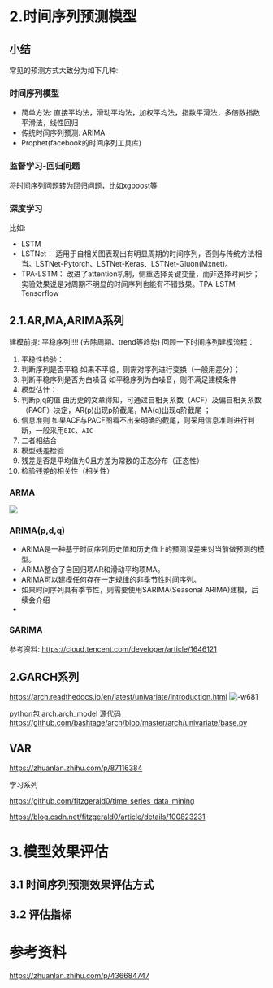 
# 2.时间序列预测模型

## 小结
常见的预测方式大致分为如下几种:
### 时间序列模型
- 简单方法: 直接平均法，滑动平均法，加权平均法，指数平滑法，多倍数指数平滑法，线性回归
- 传统时间序列预测: ARIMA
- Prophet(facebook的时间序列工具库)

### 监督学习-回归问题
将时间序列问题转为回归问题，比如xgboost等

### 深度学习
比如:
- LSTM
- LSTNet： 适用于自相关图表现出有明显周期的时间序列，否则与传统方法相当。LSTNet-Pytorch、LSTNet-Keras、LSTNet-Gluon(Mxnet)。
- TPA-LSTM： 改进了attention机制，侧重选择关键变量，而非选择时间步；实验效果说是对周期不明显的时间序列也能有不错效果。TPA-LSTM-Tensorflow



## 2.1.AR,MA,ARIMA系列
建模前提: 平稳序列!!!! (去除周期、trend等趋势)
回顾一下时间序列建模流程：

1.  平稳性检验：  
2.  判断序列是否平稳 如果不平稳，则需对序列进行变换（一般用差分）；  
3.  判断平稳序列是否为白噪音 如平稳序列为白噪音，则不满足建模条件  
4.  模型估计：  
5.  判断p,q的值 由历史的文章得知，可通过自相关系数（ACF）及偏自相关系数（PACF）决定，AR(p)出现p阶截尾，MA(q)出现q阶截尾 ；  
6.  信息准则 如果ACF与PACF图看不出来明确的截尾，则采用信息准则进行判断，一般采用`BIC`、`AIC`  
7.  二者相结合  
8.  模型残差检验  
9.  残差是否是平均值为0且方差为常数的正态分布（正态性）  
10.  检验残差的相关性（相关性）



### ARMA
![](https://pic3.zhimg.com/80/v2-5a80462b1d2aedef99b482a568272eaa_1440w.png)


### ARIMA(p,d,q)

- ARIMA是一种基于时间序列历史值和历史值上的预测误差来对当前做预测的模型。
- ARIMA整合了自回归项AR和滑动平均项MA。
- ARIMA可以建模任何存在一定规律的非季节性时间序列。
- 如果时间序列具有季节性，则需要使用SARIMA(Seasonal ARIMA)建模，后续会介绍
- 
### SARIMA




参考资料:
https://cloud.tencent.com/developer/article/1646121

## 2.GARCH系列
https://arch.readthedocs.io/en/latest/univariate/introduction.html
![-w681](../../../Draft/media/16050980913710.jpg)

python包 arch.arch_model
源代码 https://github.com/bashtage/arch/blob/master/arch/univariate/base.py



## VAR
https://zhuanlan.zhihu.com/p/87116384


学习系列

https://github.com/fitzgerald0/time_series_data_mining

https://blog.csdn.net/fitzgerald0/article/details/100823231


# 3.模型效果评估

## 3.1 时间序列预测效果评估方式


## 3.2 评估指标



# 参考资料

https://zhuanlan.zhihu.com/p/436684747
